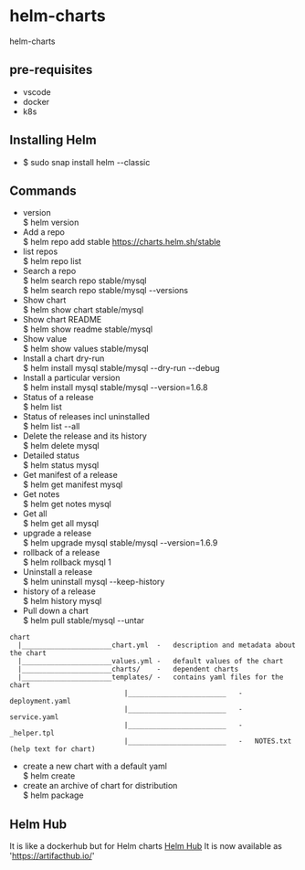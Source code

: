 # helm-charts
helm-charts

## pre-requisites
- vscode
- docker
- k8s

## Installing Helm
- $ sudo snap install helm --classic

## Commands
- version </br> $ helm version
- Add a repo </br> $ helm repo add stable https://charts.helm.sh/stable
- list repos </br> $ helm repo list
- Search a repo </br> $ helm search repo stable/mysql </br> $ helm search repo stable/mysql --versions
- Show chart </br> $ helm show chart stable/mysql
- Show chart README </br> $ helm show readme stable/mysql
- Show value </br> $ helm show values stable/mysql
- Install a chart dry-run </br> $ helm install mysql stable/mysql --dry-run --debug
- Install a particular version </br> $ helm install mysql stable/mysql --version=1.6.8
- Status of a release </br> $ helm list
- Status of releases incl uninstalled </br> $ helm list --all
- Delete the release and its history </br> $ helm delete mysql
- Detailed status</br> $ helm status mysql
- Get manifest of a release </br> $ helm get manifest mysql
- Get notes </br> $ helm get notes mysql
- Get all </br> $ helm get all mysql
- upgrade a release </br> $ helm upgrade mysql stable/mysql --version=1.6.9
- rollback of a release </br> $ helm rollback mysql 1
- Uninstall a release </br> $ helm uninstall mysql --keep-history
- history of a release </br> $ helm history mysql
- Pull down a chart </br> $ helm pull stable/mysql --untar
```
chart
  |______________________chart.yml  -   description and metadata about the chart
  |______________________values.yml -   default values of the chart
  |______________________charts/    -   dependent charts
  |______________________templates/ -   contains yaml files for the chart
                            |________________________   -   deployment.yaml
                            |________________________   -   service.yaml
                            |________________________   -   _helper.tpl
                            |________________________   -   NOTES.txt (help text for chart)
```
- create a new chart with a default yaml </br> $ helm create
- create an archive of chart for distribution </br> $ helm package

## Helm Hub
It is like a dockerhub but for Helm charts
[Helm Hub](https://hub.helm.sh)
It is now available as 'https://artifacthub.io/'

